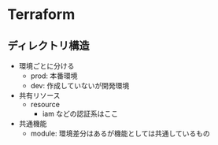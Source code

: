 # Terraform

## ディレクトリ構造

- 環境ごとに分ける
  - prod: 本番環境
  - dev: 作成していないが開発環境
- 共有リソース
  - resource
    - iam などの認証系はここ
- 共通機能
  - module: 環境差分はあるが機能としては共通しているもの
